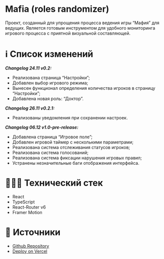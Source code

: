 # Mafia (roles randomizer)

Проект, созданный для упрощения процесса ведения игры “Мафия” для ведущих. Является готовым инструментом для удобного мониторинга игрового процесса с приятной визуальной составляющей.

# ℹ️ Список изменений

***Changelog 24.11 v0.2:***

- Реализована страница “Настройки”;
- Добавлен выбор игрового режима;
- Вынесен функционал определения количества игроков в страницу “Настройки”;
- Добавлена новая роль: “Доктор”.

***Changelog 26.11 v0.2.1:***

- Реализованы уведомления при сохранении настроек.

***Changelog 06.12 v1.0-pre-release:***

- Добавлена страница “Игровое поле”;
- Добавлен игровой таймер с несколькими параметрами;
- Реализована система отслеживания статусов игроков;
- Реализована система голосований;
- Реализована система фиксации нарушения игровых правил;
- Устранены незначительные баги отображения интерфейса.

# 🧑🏼‍💻 Технический стек

- React
- TypeScript
- React-Router v6
- Framer Motion

# 📁 Источники

- [Github Repository](https://github.com/alashchev17/mafia-randomizer)
- [Deploy on Vercel](https://mafia-randomizer-react.vercel.app)